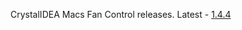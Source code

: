 CrystalIDEA Macs Fan Control releases. Latest - [1.4.4](https://github.com/crystalidea/macs-fan-control/releases)
